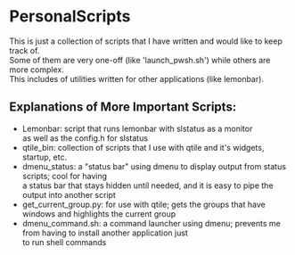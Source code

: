 PersonalScripts
===============

This is just a collection of scripts that I have written and would like to keep track of.  
Some of them are very one-off (like 'launch_pwsh.sh') while others are more complex.  
This includes of utilities written for other applications (like lemonbar).

Explanations of More Important Scripts:
---------------------

- Lemonbar: script that runs lemonbar with slstatus as a monitor  
as well as the config.h for slstatus
- qtile_bin: collection of scripts that I use with qtile and it's widgets, startup, etc.
- dmenu_status: a "status bar" using dmenu to display output from status scripts; cool for having  
a status bar that stays hidden until needed, and it is easy to pipe the output into another script
- get_current_group.py: for use with qtile; gets the groups that have windows and highlights the current group
- dmenu_command.sh: a command launcher using dmenu; prevents me from having to install another application just  
to run shell commands
